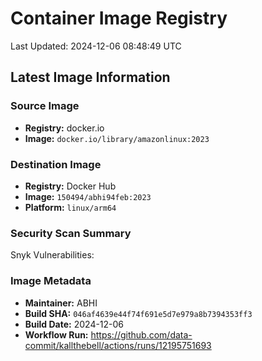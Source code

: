 # Container Image Registry

Last Updated: 2024-12-06 08:48:49 UTC

## Latest Image Information

### Source Image
- **Registry:** docker.io
- **Image:** `docker.io/library/amazonlinux:2023`

### Destination Image
- **Registry:** Docker Hub
- **Image:** `150494/abhi94feb:2023`
- **Platform:** `linux/arm64`

### Security Scan Summary
Snyk Vulnerabilities: 

### Image Metadata
- **Maintainer:** ABHI
- **Build SHA:** `046af4639e44f74f691e5d7e979a8b7394353ff3`
- **Build Date:** 2024-12-06
- **Workflow Run:** https://github.com/data-commit/kallthebell/actions/runs/12195751693
